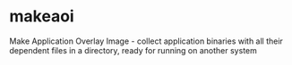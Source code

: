 # makeaoi
Make Application Overlay Image - collect application binaries with all their dependent files in a directory, ready for running on another system
